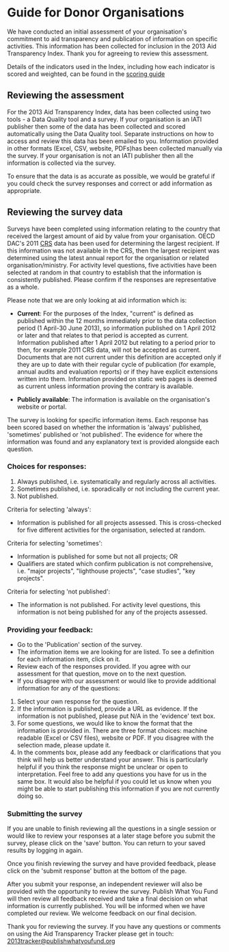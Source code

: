 # Guide for Donor Organisations

We have conducted an initial assessment of your organisation's commitment to aid transparency and publication of information on
specific activities. This information has been collected for inclusion
in the 2013 Aid Transparency Index. Thank you for agreeing to review
this assessment.

Details of the indicators used in the Index, including how each
indicator is scored and weighted, can be found in the [scoring guide](http://www.publishwhatyoufund.org/files/2013/03/Indicator-Scoring-Guide_FINAL.docx)

## Reviewing the assessment

For the 2013 Aid Transparency Index, data has been collected using two
tools - a Data Quality tool and a survey. If your organisation is an
IATI publisher then some of the data has been collected and scored
automatically using the Data Quality tool. Separate instructions on
how to access and review this data has been emailed to you. Information provided in other formats (Excel, CSV, website, PDFs)has been collected manually via the survey. If your organisation is not an IATI publisher then all the information is collected via the survey.

To ensure that the data is as accurate as possible, we would be
grateful if you could check the survey responses and correct or add
information as appropriate.

## Reviewing the survey data

Surveys have been completed using information relating to the country
that received the largest amount of aid by value from your
organisation. OECD DAC's 2011 [CRS](http://www.oecd.org/dac/stats/usersguidetothecreditorreportingsystemcrsaidactivitiesdatabase.htm) data has been used for determining the largest recipient. If this information was not available in the CRS,
then the largest recipient was determined using the latest annual
report for the organisation or related organisation/ministry. For
activity level questions, five activities have been selected at random
in that country to establish that the information is consistently
published. Please confirm if the responses are representative as a
whole.

Please note that we are only looking at aid information which is:

* **Current**: For the purposes of the Index, "current" is defined as
published within the 12 months immediately prior to the data
collection period (1 April-30 June 2013), so information published on
1 April 2012 or later and that relates to that period is accepted as
current. Information published after 1 April 2012 but relating to a
period prior to then, for example 2011 CRS data, will not be accepted
as current. Documents that are not current under this definition are
accepted only if they are up to date with their regular cycle of
publication (for example, annual audits and evaluation reports) or if
they have explicit extensions written into them. Information provided
on static web pages is deemed as current unless information proving
the contrary is available.

* **Publicly available**: The information is available on the organisation's website or portal.

The survey is looking for specific information items. Each response
has been scored based on whether the information is 'always'
published, 'sometimes' published or 'not published'. The evidence for
where the information was found and any explanatory text is provided
alongside each question.


### Choices for responses:

1. Always published, i.e. systematically and regularly across all activities. 
2. Sometimes published, i.e. sporadically or not including the current year.
3. Not published.

Criteria for selecting 'always':

* Information is published for all projects assessed. This is
cross-checked for five different activities for the organisation,
selected at random.

Criteria for selecting 'sometimes':

* Information is published for some but not all projects; OR
* Qualifiers are stated which confirm publication is not comprehensive, i.e. "major projects", "lighthouse projects", "case studies", "key projects".

Criteria for selecting 'not published':

* The information is not published. For activity level questions, this
information is not being published for any of the projects assessed.

### Providing your feedback:

- Go to the 'Publication' section of the survey.
- The information items we are looking for are listed. To see a definition for each information item, click on it.
- Review each of the responses provided. If you agree with our assessment for that question, move on to the next question.
- If you disagree with our assessment or would like to provide additional information for any of the questions:
 1. Select your own response for the question.
 2. If the information is published, provide a URL as evidence. If the information is not published, please put N/A in the 'evidence' text box.
 3. For some questions, we would like to know the format that the information is provided in. There are three format choices: machine readable (Excel or CSV files), website or PDF. If you disagree with the selection made, please update it.
 4. In the comments box, please add any feedback or clarifications that you think will help us better understand your answer. This is particularly helpful if you think the response might be unclear or open to interpretation. Feel free to add any questions you have for us in the same box. It would also be helpful if you could let us know when you might be able to start publishing this information if you are not currently doing so.


### Submitting the survey

If you are unable to finish reviewing all the questions in a single
session or would like to review your responses at a later stage before
you submit the survey, please click on the 'save' button. You can
return to your saved results by logging in again. 

Once you finish reviewing the survey and have provided feedback,
please click on the 'submit response' button at the bottom of the
page.

After you submit your response, an independent reviewer will also be
provided with the opportunity to review the survey. Publish What You
Fund will then review all feedback received and take a final decision
on what information is currently published. You will be informed when
we have completed our review. We welcome feedback on our final
decision.

Thank you for reviewing the survey. If you have any questions or
comments on using the Aid Transparency Tracker please get in touch:
2013tracker@publishwhatyoufund.org 
